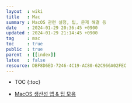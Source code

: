 ```yaml
---
layout  : wiki
title   : Mac
summary : MacOS 관련 설정, 팁, 문제 해결 등
date    : 2024-01-29 20:36:45 +0900
updated : 2024-01-29 21:14:45 +0900
tag     : mac
toc     : true
public  : true
parent  : [[index]] 
latex   : false
resource: DBF8D6ED-7246-4C19-AC80-62C966A02FEC
---
```

* TOC
{:toc}

- [MacOS 생산성 앱 & 팁 모음](./productivity-and-tips)

